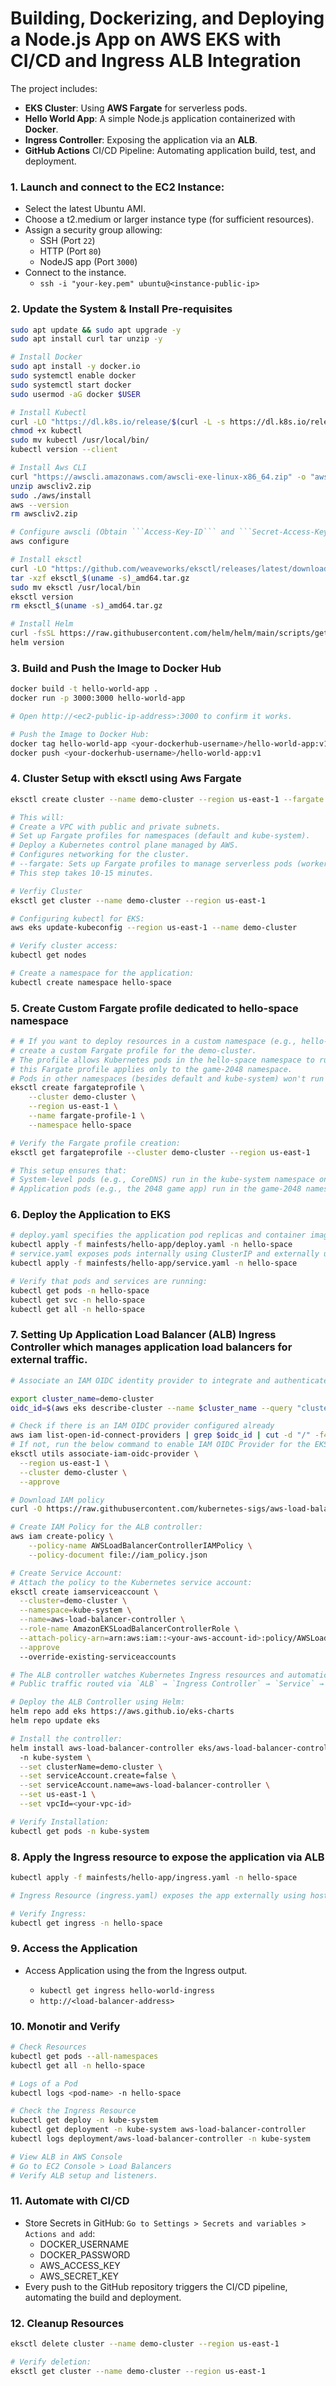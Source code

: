 # Building, Dockerizing, and Deploying a Node.js App on AWS EKS with CI/CD and Ingress ALB Integration

The project includes:
- **EKS Cluster**: Using **AWS Fargate** for serverless pods.
- **Hello World App**: A simple Node.js application containerized with **Docker**.
- **Ingress Controller**: Exposing the application via an **ALB**.
- **GitHub Actions** CI/CD Pipeline: Automating application build, test, and deployment.

### 1. Launch and connect to the EC2 Instance:
- Select the latest Ubuntu AMI.
- Choose a t2.medium or larger instance type (for sufficient resources).
- Assign a security group allowing: 
    - SSH (Port `22`)
    - HTTP (Port `80`)
    - NodeJS app (Port `3000`)
- Connect to the instance.
    - `ssh -i "your-key.pem" ubuntu@<instance-public-ip>`

### 2. Update the System & Install Pre-requisites
```bash
sudo apt update && sudo apt upgrade -y
sudo apt install curl tar unzip -y

# Install Docker
sudo apt install -y docker.io
sudo systemctl enable docker
sudo systemctl start docker
sudo usermod -aG docker $USER

# Install Kubectl
curl -LO "https://dl.k8s.io/release/$(curl -L -s https://dl.k8s.io/release/stable.txt)/bin/linux/amd64/kubectl"
chmod +x kubectl
sudo mv kubectl /usr/local/bin/
kubectl version --client

# Install Aws CLI
curl "https://awscli.amazonaws.com/awscli-exe-linux-x86_64.zip" -o "awscliv2.zip"
unzip awscliv2.zip
sudo ./aws/install
aws --version
rm awscliv2.zip

# Configure awscli (Obtain ```Access-Key-ID``` and ```Secret-Access-Key``` from the AWS Management Console).
aws configure

# Install eksctl
curl -LO "https://github.com/weaveworks/eksctl/releases/latest/download/eksctl_$(uname -s)_amd64.tar.gz"
tar -xzf eksctl_$(uname -s)_amd64.tar.gz
sudo mv eksctl /usr/local/bin
eksctl version
rm eksctl_$(uname -s)_amd64.tar.gz

# Install Helm
curl -fsSL https://raw.githubusercontent.com/helm/helm/main/scripts/get-helm-3 | bash
helm version
```

### 3. Build and Push the Image to Docker Hub
```bash
docker build -t hello-world-app .
docker run -p 3000:3000 hello-world-app

# Open http://<ec2-public-ip-address>:3000 to confirm it works.

# Push the Image to Docker Hub:
docker tag hello-world-app <your-dockerhub-username>/hello-world-app:v1
docker push <your-dockerhub-username>/hello-world-app:v1
```

### 4. Cluster Setup with eksctl using Aws Fargate
```bash
eksctl create cluster --name demo-cluster --region us-east-1 --fargate

# This will:
# Create a VPC with public and private subnets.
# Set up Fargate profiles for namespaces (default and kube-system).
# Deploy a Kubernetes control plane managed by AWS.
# Configures networking for the cluster.
# --fargate: Sets up Fargate profiles to manage serverless pods (worker nodes).
# This step takes 10-15 minutes. 

# Verfiy Cluster
eksctl get cluster --name demo-cluster --region us-east-1

# Configuring kubectl for EKS:
aws eks update-kubeconfig --region us-east-1 --name demo-cluster

# Verify cluster access:
kubectl get nodes

# Create a namespace for the application:
kubectl create namespace hello-space
```

### 5. Create Custom Fargate profile dedicated to hello-space namespace
```bash
# # If you want to deploy resources in a custom namespace (e.g., hello-space), create a Fargate profile
# create a custom Fargate profile for the demo-cluster. 
# The profile allows Kubernetes pods in the hello-space namespace to run on AWS Fargate.
# this Fargate profile applies only to the game-2048 namespace.
# Pods in other namespaces (besides default and kube-system) won't run on Fargate unless explicitly configured.
eksctl create fargateprofile \
    --cluster demo-cluster \
    --region us-east-1 \
    --name fargate-profile-1 \
    --namespace hello-space

# Verify the Fargate profile creation:
eksctl get fargateprofile --cluster demo-cluster --region us-east-1

# This setup ensures that:
# System-level pods (e.g., CoreDNS) run in the kube-system namespace on Fargate.
# Application pods (e.g., the 2048 game app) run in the game-2048 namespace on Fargate.
```

### 6. Deploy the Application to EKS
```bash
# deploy.yaml specifies the application pod replicas and container image.
kubectl apply -f mainfests/hello-app/deploy.yaml -n hello-space
# service.yaml exposes pods internally using ClusterIP and externally using LoadBalancer or NodePort.
kubectl apply -f mainfests/hello-app/service.yaml -n hello-space

# Verify that pods and services are running:
kubectl get pods -n hello-space
kubectl get svc -n hello-space
kubectl get all -n hello-space
```

### 7. Setting Up Application Load Balancer (ALB) Ingress Controller which manages application load balancers for external traffic.
```bash
# Associate an IAM OIDC identity provider to integrate and authenticate Kubernetes service accounts with AWS IAM roles.

export cluster_name=demo-cluster
oidc_id=$(aws eks describe-cluster --name $cluster_name --query "cluster.identity.oidc.issuer" --output text | cut -d '/' -f 5)

# Check if there is an IAM OIDC provider configured already
aws iam list-open-id-connect-providers | grep $oidc_id | cut -d "/" -f4\n
# If not, run the below command to enable IAM OIDC Provider for the EKS cluster:
eksctl utils associate-iam-oidc-provider \
  --region us-east-1 \
  --cluster demo-cluster \
  --approve

# Download IAM policy
curl -O https://raw.githubusercontent.com/kubernetes-sigs/aws-load-balancer-controller/v2.5.4/docs/install/iam_policy.json

# Create IAM Policy for the ALB controller:
aws iam create-policy \
    --policy-name AWSLoadBalancerControllerIAMPolicy \
    --policy-document file://iam_policy.json

# Create Service Account:
# Attach the policy to the Kubernetes service account:
eksctl create iamserviceaccount \
  --cluster=demo-cluster \
  --namespace=kube-system \
  --name=aws-load-balancer-controller \
  --role-name AmazonEKSLoadBalancerControllerRole \
  --attach-policy-arn=arn:aws:iam::<your-aws-account-id>:policy/AWSLoadBalancerControllerIAMPolicy \
  --approve
  --override-existing-serviceaccounts

# The ALB controller watches Kubernetes Ingress resources and automatically creates and configures an ALB for traffic routing.
# Public traffic routed via `ALB` → `Ingress Controller` → `Service` → `Pod`. 

# Deploy the ALB Controller using Helm:
helm repo add eks https://aws.github.io/eks-charts
helm repo update eks

# Install the controller:
helm install aws-load-balancer-controller eks/aws-load-balancer-controller \            
  -n kube-system \
  --set clusterName=demo-cluster \
  --set serviceAccount.create=false \
  --set serviceAccount.name=aws-load-balancer-controller \
  --set us-east-1 \
  --set vpcId=<your-vpc-id>

# Verify Installation:
kubectl get pods -n kube-system
```

### 8. Apply the Ingress resource to expose the application via ALB
```bash
kubectl apply -f mainfests/hello-app/ingress.yaml -n hello-space

# Ingress Resource (ingress.yaml) exposes the app externally using hostname-based rules.

# Verify Ingress:
kubectl get ingress -n hello-space
```
### 9. Access the Application
- Access Application using the <EXTERNAL-IP> from the Ingress output.
    - `kubectl get ingress hello-world-ingress`
    - `http://<load-balancer-address>`

### 10. Monotir and Verify
```bash
# Check Resources
kubectl get pods --all-namespaces
kubectl get all -n hello-space

# Logs of a Pod
kubectl logs <pod-name> -n hello-space

# Check the Ingress Resource
kubectl get deploy -n kube-system
kubectl get deployment -n kube-system aws-load-balancer-controller
kubectl logs deployment/aws-load-balancer-controller -n kube-system

# View ALB in AWS Console
# Go to EC2 Console > Load Balancers
# Verify ALB setup and listeners.
```

### 11. Automate with CI/CD
- Store Secrets in GitHub: `Go to Settings > Secrets and variables > Actions and add`:
  - DOCKER_USERNAME
  - DOCKER_PASSWORD
  - AWS_ACCESS_KEY
  - AWS_SECRET_KEY
- Every push to the GitHub repository triggers the CI/CD pipeline, automating the build and deployment.

### 12. Cleanup Resources
```bash
eksctl delete cluster --name demo-cluster --region us-east-1

# Verify deletion:
eksctl get cluster --name demo-cluster --region us-east-1
```
